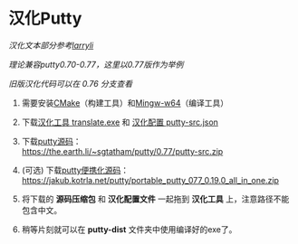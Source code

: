 # 汉化Putty

*汉化文本部分参考[larryli](https://github.com/larryli/PuTTY)*

*理论兼容putty0.70-0.77，这里以0.77版作为举例*

*旧版汉化代码可以在 0.76 分支查看*

1. 需要安装[CMake](https://cmake.org/download/)（构建工具）和[Mingw-w64](https://github.com/niXman/mingw-builds-binaries/releases)（编译工具）

2. 下载[汉化工具 translate.exe](https://raw.githubusercontent.com/bbbboom/TranslateToChinese/master/translate.exe) 和 [汉化配置 putty-src.json](https://raw.githubusercontent.com/bbbboom/TranslateToChinese/master/Putty/putty-src.json)

3. 下载[putty源码](https://www.chiark.greenend.org.uk/~sgtatham/putty/latest.html)：  
    https://the.earth.li/~sgtatham/putty/0.77/putty-src.zip

4. (可选) 下载[putty便携化源码](https://jakub.kotrla.net/putty/)：  
    https://jakub.kotrla.net/putty/portable_putty_077_0.19.0_all_in_one.zip

5. 将下载的 **源码压缩包** 和 **汉化配置文件** 一起拖到 **汉化工具** 上，注意路径不能包含中文。

6. 稍等片刻就可以在 **putty-dist** 文件夹中使用编译好的exe了。


